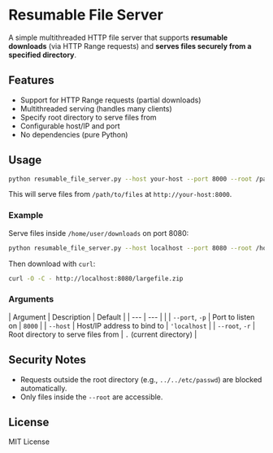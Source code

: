 # Resumable File Server

A simple multithreaded HTTP file server that supports **resumable downloads** (via HTTP Range requests) and **serves files securely from a specified directory**.

## Features

- Support for HTTP Range requests (partial downloads)
- Multithreaded serving (handles many clients)
- Specify root directory to serve files from
- Configurable host/IP and port
- No dependencies (pure Python)

## Usage

```bash
python resumable_file_server.py --host your-host --port 8000 --root /path/to/files
```

This will serve files from `/path/to/files` at `http://your-host:8000`.

### Example

Serve files inside `/home/user/downloads` on port 8080:

```bash
python resumable_file_server.py --host localhost --port 8080 --root /home/user/downloads
```

Then download with `curl`:

```bash
curl -O -C - http://localhost:8080/largefile.zip
```

### Arguments

| Argument | Description | Default |
| --- | --- |  |
| `--port`, `-p` | Port to listen on | `8000` |
| `--host` | Host/IP address to bind to | `'localhost` |
| `--root`, `-r` | Root directory to serve files from | `.` (current directory) |

## Security Notes

-   Requests outside the root directory (e.g., `../../etc/passwd`) are blocked automatically.
-   Only files inside the `--root` are accessible.

## License

MIT License
